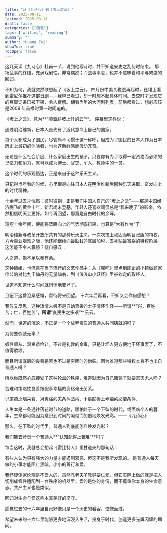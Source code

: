 ```yaml
---
title: "从《九诗心》到《坂上之云》"
date: 2025-08-11
lastmod: 2025-08-11
draft: false
categories: ["随笔"]
tags: ['writing', 'reading']
summary: ""
author: "Huang Fei"
showToc: true
TocOpen: false
---
```


这几天读《九诗心》杜甫一节，说到他写诗时，并不知道安史之乱何时结束。
那场乱事的终结，充满戏剧性，非常偶然；而战事平息，也并不意味着和平与繁盛的回归。

不知为何，我就突然联想起了《坂上之云》。
四月份中美关税战再起时，在堆上看到雷尼尔推荐这部日剧——我早已看过，却一时想不起具体时间。去查时才发现它的豆瓣词条已被下架，令人费解。翻看当年的大河剧列表，前后都看过，想必应该是2009 年首播时第一时间追的。

《坂上之云》，意为**“顺着斜坡上升的云”**。
序幕里这样说：

通过明治维新，日本人首先有了近代意义上自己的国家。

每个人都成为了国民，尽管尚不习惯于这一称呼，但成为了国民的日本人作为日本历史上最初的体验者，也为这新鲜感而激动亢奋。

无论是什么社会阶层、什么家庭出生的孩子，只要你有为了取得一定资格而必须的记忆力和耐力，就可以成为博士、官吏、军人、教师中的一员。

这个时代的乐观豁达，正是来自于这种乐天主义。

只记得当年看的时候，心里很是向往日本人在明治维新后那种乐天进取、奋发向上的时代精神。

十余年过去才恍然：彼时彼刻，正是我们中国人自己的“坂上之云”——那是中国经济腾飞的黄金十年，新君尚未登基，年轻人还喜欢调侃总是“我来晚了”的影帝，依然相信明天会更好。如今再回望，那竟是自由时代的余晖。

短短十余年间，便能将蒸腾向上的气势彻底扭转，也算是“大有作为”了。

明治维新与改革开放所共有的那种乐天主义，一次次撞上顽固而明目张胆的特权。方今百业艰难之际，他还能继续向最缺钱的底层加税，去补贴最富裕的特权阶层。这怎能不令人震怒？徒自感叹：

人之道，损不足以奉有余。

这种情绪，也流露在当下流行的文艺作品中：从《哪吒》里点到即止的小镇做题家申公豹对比九千仙丹的无量仙翁，到《浪浪山小妖怪》里被钦定的取经人。

世道不知道什么时间就悄悄地变坏了。

且记下这番沧桑感慨，留待将来回望。 十六年后再看，不知又会作何感想？

我忽又反思，这种矫情未尝不是自幼熏染的士子情怀作怪——所谓**“兴，百姓苦；亡，百姓苦”**，所谓**“哀民生之多艰”**云云。

然而，世道的沉沦，不正是一个个放弃责任的普通人共同铸就的吗？

为何要假装无辜？

奴性顺从、温良恭俭让，不过是礼教的余毒，只是让坏人更方便地干坏事罢了，不值得歌颂。

而且所谓底层的良善是否也不过是穷困时的伪装。因为难道那些特权本身不也出自普通人吗？

所以你既然心底接受了这种轮盘的秩序，难道就因为自己赌输了就要怨天尤人吗？

苦难和策略性良善跟配享幸福的资格毫无关系。

以康德之眼来看，对责任的无条件坚持，才是配得上幸福的必要条件。

人生本是一条通往落花时节的道路，哪怕处于一个下坠的时代，或面临个人的暮年，生命都可能因为意识到时间的凝缩而加倍地焕发光彩。——《九诗心》

那么，在下坠的时代里，普通人到底能怎样焕发光彩？

我们能去苛责一个普通人**“认知配得上苦难”**吗？

每当这时，我就总会想起《霍比特人》里甘道夫的那句话：

有些人认为只有强大的力量才能遏制邪恶，但这不是我所发现的。 是普通人每天做的小事才能阻止黑暗。小小的善行和爱。

我怀疑儒家伦理是不爱人的，虽然孔老夫子教导要仁爱，但它实际上做的就是把人切削成零件适配到一台秩序的机器里，爱的是你的身份，而不尊重你本身的生命意志。共产主义也是类似。

回归对生命与爱这些本真美好的坚守。

感觉过去的十六年里自己好像只是一个历史的看客，悾愡而过。

希望未来的十六年里能够更多地沉浸入生活，投身于时代，创造更多光辉闪耀的瞬间。